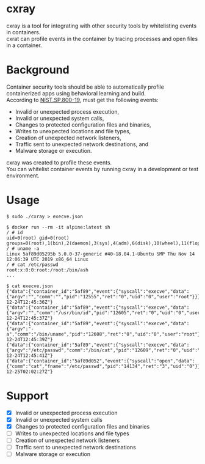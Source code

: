 # cxray

cxray is a tool for integrating with other security tools by whitelisting events in containers.  
cxrat can profile events in the container by tracing processes and open files in a container.

# Background

Container security tools should be able to automatically profile containerized apps using behavioral learning and build.  
According to [NIST.SP.800-19](https://nvlpubs.nist.gov/nistpubs/SpecialPublications/NIST.SP.800-190.pdf), must get the following events:

 * Invalid or unexpected process execution,
 * Invalid or unexpected system calls,
 * Changes to protected configuration files and binaries,
 * Writes to unexpected locations and file types,
 * Creation of unexpected network listeners,
 * Traffic sent to unexpected network destinations, and
 * Malware storage or execution.

cxray was created to profile these events.  
You can whitelist container events by running cxray in a development or test environment.


# Usage

```shell
$ sudo ./cxray > execve.json

$ docker run --rm -it alpine:latest sh
/ # id
uid=0(root) gid=0(root) groups=0(root),1(bin),2(daemon),3(sys),4(adm),6(disk),10(wheel),11(floppy),20(dialout),26(tape),27(video)
/ # uname -a
Linux 5af89d05295b 5.0.0-37-generic #40~18.04.1-Ubuntu SMP Thu Nov 14 12:06:39 UTC 2019 x86_64 Linux
/ # cat /etc/passwd
root:x:0:0:root:/root:/bin/ash
...

$ cat execve.json
{"data":{"container_id":"5af89","event":{"syscall":"execve","data":{"argv":"","comm":"","pid":"12555","ret":"0","uid":"0","user":"root"}}},"level":"info","msg":"execve","time":"2019-12-24T12:45:36Z"}
{"data":{"container_id":"5af89","event":{"syscall":"execve","data":{"argv":"","comm":"/usr/bin/id","pid":"12605","ret":"0","uid":"0","user":"root"}}},"level":"info","msg":"execve","time":"2019-12-24T12:45:37Z"}
{"data":{"container_id":"5af89","event":{"syscall":"execve","data":{"argv":"-a","comm":"/bin/uname","pid":"12608","ret":"0","uid":"0","user":"root"}}},"level":"info","msg":"execve","time":"2019-12-24T12:45:39Z"}
{"data":{"container_id":"5af89","event":{"syscall":"execve","data":{"argv":"/etc/passwd","comm":"/bin/cat","pid":"12609","ret":"0","uid":"0","user":"root"}}},"level":"info","msg":"execve","time":"2019-12-24T12:45:41Z"}
{"data":{"container_id":"5af89d052","event":{"syscall":"open","data":{"comm":"cat","fname":"/etc/passwd","pid":"14134","ret":"3","uid":"0"}}},"level":"info","msg":"open","time":"2019-12-25T02:02:27Z"}
```

# Support

 * [x] Invalid or unexpected process execution
 * [x] Invalid or unexpected system calls
 * [x] Changes to protected configuration files and binaries
 * [ ] Writes to unexpected locations and file types
 * [ ] Creation of unexpected network listeners
 * [ ] Traffic sent to unexpected network destinations
 * [ ] Malware storage or execution
